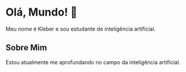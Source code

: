 # Olá, Mundo! 👋

Meu nome é Kleber e sou estudante de inteligência artificial.

## Sobre Mim

Estou atualmente me aprofundando no campo da inteligência artificial.

